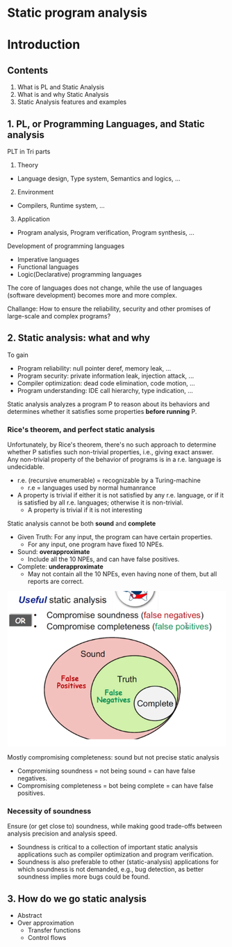 # Static program analysis

# Introduction

## Contents

1. What is PL and Static Analysis
2. What is and why Static Analysis
3. Static Analysis features and examples

## 1. PL, or Programming Languages, and Static analysis

PLT in Tri parts
1. Theory
  - Language design, Type system, Semantics and logics, ...
2. Environment
  - Compilers, Runtime system, ...
3. Application
  - Program analysis, Program verification, Program synthesis, ...

Development of programming languages
  - Imperative languages
  - Functional languages
  - Logic(Declarative) programming languages

The core of languages does not change, while the use of languages  (software development) becomes more and more complex.

Challange: How to ensure the reliability, security and other promises of large-scale and complex programs?

## 2. Static analysis: what and why

To gain
  - Program reliability: null pointer deref, memory leak, ...
  - Program security: private information leak, injection attack, ...
  - Compiler optimization: dead code elimination, code motion, ...
  - Program understanding: IDE call hierarchy, type indication, ...

Static analysis analyzes a program P to reason about its behaviors
and determines whether it satisfies some properties **before running** P.

### Rice's theorem, and perfect static analysis 

Unfortunately, by Rice's theorem, there's no such approach to determine whether P satisfies such non-trivial properties, i.e., giving exact answer. Any non-trivial property of the behavior of programs is in a r.e. language is undecidable.
  - r.e. (recursive enumerable) = recognizable by a Turing-machine
    - r.e = languages used by normal humanrance
  - A property is trivial if either it is not satisfied by any r.e. 
    language, or if it is satisfied by all r.e. languages; otherwise it is
    non-trivial.
    - A property is trivial if it is not interesting

Static analysis cannot be both **sound** and **complete**
  - Given Truth: For any input, the program can have certain properties.
    - For any input, one program have fixed 10 NPEs.
  - Sound: **overapproximate**
    - Include all the 10 NPEs, and can have false positives.
  - Complete: **underapproximate**
    - May not contain all the 10 NPEs, even having none of them, but all reports are correct.

![image](fig1-1.png)

Mostly compromising completeness: sound but not precise static analysis
  - Compromising soundness = not being sound = can have false negatives.
  - Compromising completeness = bot being complete = can have false positives.

### Necessity of soundness

Ensure (or get close to) soundness, while making good trade-offs between analysis precision and analysis speed.
- Soundness is critical to a collection of important static analysis applications such as compiler optimization and program verification.
- Soundness is also preferable to other (static-analysis) applications for which soundness is not demanded, e.g., bug detection, as better soundness implies more bugs could be found.

## 3. How do we go static analysis
- Abstract
- Over approximation
  - Transfer functions
  - Control flows

